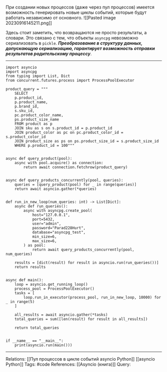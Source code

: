 При создании новых процессов (даже через пул процессов) имеется возможность генерировать новые циклы событий, которые будут работать независимо от основного. 
![[Pasted image 20230916145211.png]]

Здесь стоит заметить, что возвращаются не просто результаты, а словари. Это связано с тем, что объекты `asyncpg` невозможно сериализовать в `pickle`. ***Преобразование в структуру данных, допускающую сериализацию, гарантирует возможность отправки результатов родительскому процессу***. 

___
```
import asyncio
import asyncpg
from typing import List, Dict
from concurrent.futures.process import ProcessPoolExecutor

product_query = """
    SELECT
    p.product_id,
    p.product_name,
    p.brand_id,
    s.sku_id,
    pc.product_color_name,
    ps.product_size_name
    FROM product as p
    JOIN sku as s on s.product_id = p.product_id
    JOIN product_color as pc on pc.product_color_id = s.product_color_id
    JOIN product_size as ps on ps.product_size_id = s.product_size_id
    WHERE p.product_id = 100"""


async def query_product(pool):
    async with pool.acquire() as connection:
        return await connection.fetchrow(product_query)


async def query_products_concurrently(pool, queries):
    queries = [query_product(pool) for _ in range(queries)]
    return await asyncio.gather(*queries)


def run_in_new_loop(num_queries: int) -> List[Dict]:
    async def run_queries():
        async with asyncpg.create_pool(
            host="127.0.0.1",
            port=5432,
            user="admin",
            password="Parad228Hurt",
            database="asyncpg_test",
            min_size=6,
            max_size=6,
        ) as pool:
            return await query_products_concurrently(pool, num_queries)

    results = [dict(result) for result in asyncio.run(run_queries())]
    return results


async def main():
    loop = asyncio.get_running_loop()
    process_pool = ProcessPoolExecutor()
    tasks = [
        loop.run_in_executor(process_pool, run_in_new_loop, 10000) for _ in range(5)
    ]

    all_results = await asyncio.gather(*tasks)
    total_queries = sum([len(result) for result in all_results])

    return total_queries


if __name__ == "__main__":
    print(asyncio.run(main()))

```
___

Relations: [[Пул процессов в цикле событий asyncio Python]] [[asyncio Python]] 
Tags: #code
References: [[Asyncio (книга)]] 
Query: 